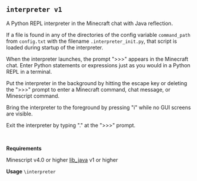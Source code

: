 ## `interpreter v1`

A Python REPL interpreter in the Minecraft chat with
Java reflection.

If a file is found in any of the directories of the config
variable `command_path` from `config.txt` with the filename
`.interpreter_init.py`, that script is loaded during startup
of the interpreter.

When the interpreter launches, the prompt ">>>" appears
in the Minecraft chat. Enter Python statements or expressions
just as you would in a Python REPL in a terminal.

Put the interpreter in the background by hitting the escape
key or deleting the ">>>" prompt to enter a Minecraft command,
chat message, or Minescript command.

Bring the interpreter to the foreground by pressing "i" while
no GUI screens are visible.

Exit the interpreter by typing "." at the ">>>" prompt.

&nbsp;

**Requirements**

  Minescript v4.0 or higher
  [lib_java](https://minescript.net/sdm_downloads/lib_java) v1 or higher

**Usage**
  `\interpreter`
